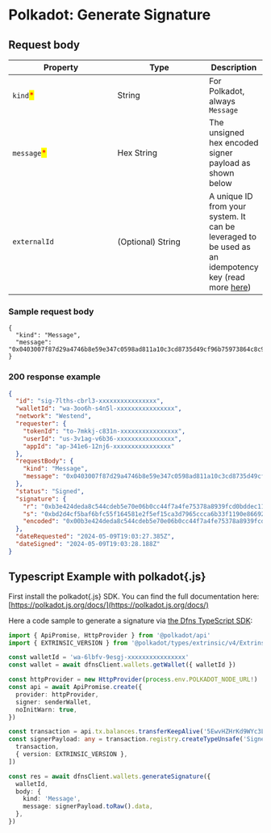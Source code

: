 # Polkadot: Generate Signature

## Request body <a href="#message-request-body" id="message-request-body"></a>

<table><thead><tr><th width="210">Property</th><th width="180">Type</th><th>Description</th></tr></thead><tbody><tr><td><code>kind</code><mark style="color:red;">*</mark></td><td>String</td><td>For Polkadot, always <code>Message</code></td></tr><tr><td><code>message</code><mark style="color:red;">*</mark></td><td>Hex String</td><td>The unsigned hex encoded signer payload as shown below</td></tr><tr><td><code>externalId</code></td><td>(Optional) String</td><td>A unique ID from your system. It can be leveraged to be used as an idempotency key (read more <a href="../../../advanced-topics/api-idempotency.md">here</a>)</td></tr></tbody></table>

### Sample request body <a href="#sample-message-request" id="sample-message-request"></a>

```shell
{
  "kind": "Message",
  "message": "0x0403007f87d29a4746b8e59e347c0598ad811a10c3cd8735d49cf96b75973864c8c98b0475000400386d0f0019000000e143f23803ac50e8f6f8e62695d1ce9e4e1d68aa36c1cd2cfd15340213f3423eb3b9c09f232a12c50f40e023a01f0b86d679b84748cc289534d96861ef611c67"
}
```

### 200 response example <a href="#message-response-example" id="message-response-example"></a>

```json
{
  "id": "sig-7lths-cbrl3-xxxxxxxxxxxxxxxx",
  "walletId": "wa-3oo6h-s4n5l-xxxxxxxxxxxxxxxx",
  "network": "Westend",
  "requester": {
    "tokenId": "to-7mkkj-c831n-xxxxxxxxxxxxxxxx",
    "userId": "us-3v1ag-v6b36-xxxxxxxxxxxxxxxx",
    "appId": "ap-341e6-12nj6-xxxxxxxxxxxxxxxx"
  },
  "requestBody": {
    "kind": "Message",
    "message": "0x0403007f87d29a4746b8e59e347c0598ad811a10c3cd8735d49cf96b75973864c8c98b0475000400386d0f0019000000e143f23803ac50e8f6f8e62695d1ce9e4e1d68aa36c1cd2cfd15340213f3423eb3b9c09f232a12c50f40e023a01f0b86d679b84748cc289534d96861ef611c67"
  },
  "status": "Signed",
  "signature": {
    "r": "0xb3e424deda8c544cdeb5e70e06b0cc44f7a4fe75378a8939fcd0bddec11d6e85",
    "s": "0xbd2d4cf5baf6bfc55f164581e2f5ef15ca3d7965ccca6b33f1190e86692cfc04",
    "encoded": "0x00b3e424deda8c544cdeb5e70e06b0cc44f7a4fe75378a8939fcd0bddec11d6e85bd2d4cf5baf6bfc55f164581e2f5ef15ca3d7965ccca6b33f1190e86692cfc04"
  },
  "dateRequested": "2024-05-09T19:03:27.385Z",
  "dateSigned": "2024-05-09T19:03:28.188Z"
}
```

## Typescript Example with polkadot{.js}

First install the polkadot{.js} SDK. You can find the full documentation here: [https://polkadot.js.org/docs/](https://polkadot.js.org/docs/)

Here a code sample to generate a signature via [the Dfns TypeScript SDK](https://github.com/dfns/dfns-sdk-ts):

```typescript
import { ApiPromise, HttpProvider } from '@polkadot/api'
import { EXTRINSIC_VERSION } from '@polkadot/types/extrinsic/v4/Extrinsic'

const walletId = 'wa-6lbfv-9esgj-xxxxxxxxxxxxxxxx'
const wallet = await dfnsClient.wallets.getWallet({ walletId })

const httpProvider = new HttpProvider(process.env.POLKADOT_NODE_URL!)
const api = await ApiPromise.create({
  provider: httpProvider,
  signer: senderWallet,
  noInitWarn: true,
})

const transaction = api.tx.balances.transferKeepAlive('5EwvHZHrKd9WYc3LByzMZW5cmxJt9VMsfYiKg5jCJb8UBfbC', 10000)
const signerPayload: any = transaction.registry.createTypeUnsafe('SignerPayload', [
  transaction,
  { version: EXTRINSIC_VERSION },
])

const res = await dfnsClient.wallets.generateSignature({
  walletId,
  body: {
    kind: 'Message',
    message: signerPayload.toRaw().data,
  },
})
```
